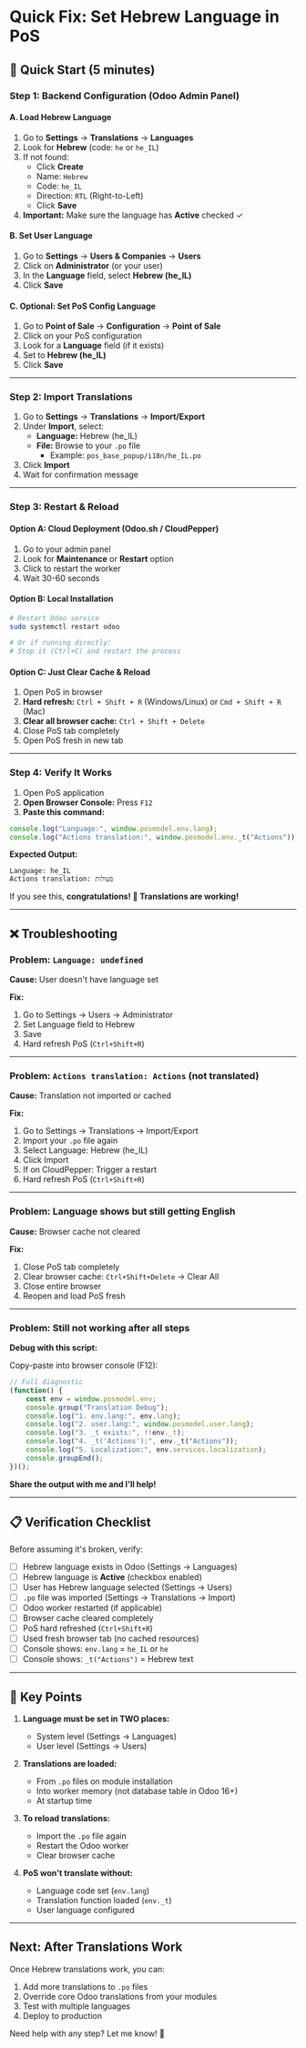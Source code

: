 # Quick Fix: Set Hebrew Language in PoS

## 🚀 Quick Start (5 minutes)

### Step 1: Backend Configuration (Odoo Admin Panel)

#### A. Load Hebrew Language
1. Go to **Settings** → **Translations** → **Languages**
2. Look for **Hebrew** (code: `he` or `he_IL`)
3. If not found:
   - Click **Create**
   - Name: `Hebrew`
   - Code: `he_IL`
   - Direction: `RTL` (Right-to-Left)
   - Click **Save**
4. **Important:** Make sure the language has **Active** checked ✓

#### B. Set User Language
1. Go to **Settings** → **Users & Companies** → **Users**
2. Click on **Administrator** (or your user)
3. In the **Language** field, select **Hebrew (he_IL)**
4. Click **Save**

#### C. Optional: Set PoS Config Language
1. Go to **Point of Sale** → **Configuration** → **Point of Sale**
2. Click on your PoS configuration
3. Look for a **Language** field (if it exists)
4. Set to **Hebrew (he_IL)**
5. Click **Save**

---

### Step 2: Import Translations

1. Go to **Settings** → **Translations** → **Import/Export**
2. Under **Import**, select:
   - **Language:** Hebrew (he_IL)
   - **File:** Browse to your `.po` file
     - Example: `pos_base_popup/i18n/he_IL.po`
3. Click **Import**
4. Wait for confirmation message

---

### Step 3: Restart & Reload

#### Option A: Cloud Deployment (Odoo.sh / CloudPepper)
1. Go to your admin panel
2. Look for **Maintenance** or **Restart** option
3. Click to restart the worker
4. Wait 30-60 seconds

#### Option B: Local Installation
```bash
# Restart Odoo service
sudo systemctl restart odoo

# Or if running directly:
# Stop it (Ctrl+C) and restart the process
```

#### Option C: Just Clear Cache & Reload
1. Open PoS in browser
2. **Hard refresh:** `Ctrl + Shift + R` (Windows/Linux) or `Cmd + Shift + R` (Mac)
3. **Clear all browser cache:** `Ctrl + Shift + Delete`
4. Close PoS tab completely
5. Open PoS fresh in new tab

---

### Step 4: Verify It Works

1. Open PoS application
2. **Open Browser Console:** Press `F12`
3. **Paste this command:**

```javascript
console.log("Language:", window.posmodel.env.lang);
console.log("Actions translation:", window.posmodel.env._t("Actions"));
```

**Expected Output:**
```
Language: he_IL
Actions translation: פעולות
```

If you see this, **congratulations! 🎉 Translations are working!**

---

## ❌ Troubleshooting

### Problem: `Language: undefined`

**Cause:** User doesn't have language set

**Fix:**
1. Go to Settings → Users → Administrator
2. Set Language field to Hebrew
3. Save
4. Hard refresh PoS (`Ctrl+Shift+R`)

---

### Problem: `Actions translation: Actions` (not translated)

**Cause:** Translation not imported or cached

**Fix:**
1. Go to Settings → Translations → Import/Export
2. Import your `.po` file again
3. Select Language: Hebrew (he_IL)
4. Click Import
5. If on CloudPepper: Trigger a restart
6. Hard refresh PoS (`Ctrl+Shift+R`)

---

### Problem: Language shows but still getting English

**Cause:** Browser cache not cleared

**Fix:**
1. Close PoS tab completely
2. Clear browser cache: `Ctrl+Shift+Delete` → Clear All
3. Close entire browser
4. Reopen and load PoS fresh

---

### Problem: Still not working after all steps

**Debug with this script:**

Copy-paste into browser console (F12):

```javascript
// Full diagnostic
(function() {
    const env = window.posmodel.env;
    console.group("Translation Debug");
    console.log("1. env.lang:", env.lang);
    console.log("2. user.lang:", window.posmodel.user.lang);
    console.log("3. _t exists:", !!env._t);
    console.log("4. _t('Actions'):", env._t("Actions"));
    console.log("5. Localization:", env.services.localization);
    console.groupEnd();
})();
```

**Share the output with me and I'll help!**

---

## 📋 Verification Checklist

Before assuming it's broken, verify:

- [ ] Hebrew language exists in Odoo (Settings → Languages)
- [ ] Hebrew language is **Active** (checkbox enabled)
- [ ] User has Hebrew language selected (Settings → Users)
- [ ] `.po` file was imported (Settings → Translations → Import)
- [ ] Odoo worker restarted (if applicable)
- [ ] Browser cache cleared completely
- [ ] PoS hard refreshed (`Ctrl+Shift+R`)
- [ ] Used fresh browser tab (no cached resources)
- [ ] Console shows: `env.lang` = `he_IL` or `he`
- [ ] Console shows: `_t("Actions")` = Hebrew text

---

## 🎯 Key Points

1. **Language must be set in TWO places:**
   - System level (Settings → Languages)
   - User level (Settings → Users)

2. **Translations are loaded:**
   - From `.po` files on module installation
   - Into worker memory (not database table in Odoo 16+)
   - At startup time

3. **To reload translations:**
   - Import the `.po` file again
   - Restart the Odoo worker
   - Clear browser cache

4. **PoS won't translate without:**
   - Language code set (`env.lang`)
   - Translation function loaded (`env._t`)
   - User language configured

---

## Next: After Translations Work

Once Hebrew translations work, you can:

1. Add more translations to `.po` files
2. Override core Odoo translations from your modules
3. Test with multiple languages
4. Deploy to production

Need help with any step? Let me know! 🚀
